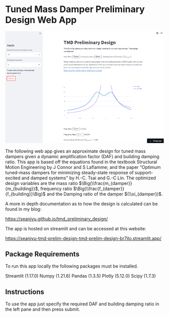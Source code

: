 # Tuned Mass Damper Preliminary Design Web App
![readme_img](readme_img.PNG)

The following web app gives an approximate design for tuned mass dampers given a dynamic amplification factor (DAF) and building damping ratio. This app is based off the equations found in the textbook Structural Motion Engineering by J Connor and S Laflamme; and the paper “Optimum tuned-mass dampers for minimizing steady-state response of support-excited and damped systems" by H.-C. Tsai and G.-C Lin. 
The optimized design variables are the mass ratio $\Big(\\frac{m_{damper}}{m_{building}}$, frequency ratio $\Big(\\frac{f_{damper}}{f_{building}}\Big)$ and the Damping ratio of the damper $(\\xi_{damper})$. 

A more in depth documentation as to how the design is calculated can be found in my blog:

https://seanjyu.github.io/tmd_preliminary_design/

The app is hosted on streamlit and can be accessed at this website:

https://seanjyu-tmd-prelim-design-tmd-prelim-design-br7ilo.streamlit.app/

## Package Requirements <br>
To run this app locally the following packages must be installed.<br>

Streamlit (1.17.0)
Numpy (1.21.6)
Pandas (1.3.5)
Plotly (5.12.0)
Scipy (1.7.3)

## Instructions
To use the app just specify the required DAF and building damping ratio in the left pane and then press submit.